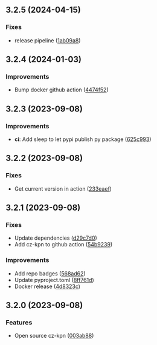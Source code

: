 ## 3.2.5 (2024-04-15)

### Fixes

- release pipeline ([1ab09a8](https://github.com/kpn/cz-kpn/commit/1ab09a840ba1e83ed57f524b5dba7fd385940ab0))

## 3.2.4 (2024-01-03)

### Improvements

- Bump docker github action ([4474f52](https://github.com/kpn/cz-kpn/commit/4474f52cf3334aaa5713651b3642d5ff1cf75256))

## 3.2.3 (2023-09-08)

### Improvements

- **ci**: Add sleep to let pypi publish py package ([625c993](https://github.com/kpn/cz-kpn/commit/625c9931d81325475ce227695bc854024da5471e))

## 3.2.2 (2023-09-08)

### Fixes

- Get current version in action ([233eaef](https://github.com/kpn/cz-kpn/commit/233eaef820a0ab941c73f6d2ce7385f0353c22ed))

## 3.2.1 (2023-09-08)

### Fixes

- Update dependencies ([d29c7d0](https://github.com/kpn/cz-kpn/commit/d29c7d0482e5c80ef0defcbfc4cc51f5ff18ca74))
- Add cz-kpn to github action ([54b9239](https://github.com/kpn/cz-kpn/commit/54b9239cd62538462adb9ce39b565bf7bab7fd36))

### Improvements

- Add repo badges ([568ad62](https://github.com/kpn/cz-kpn/commit/568ad62dc6fbe03ca415dcecb6c7d50458eab67d))
- Update pyproject.toml ([8ff761d](https://github.com/kpn/cz-kpn/commit/8ff761d9530654fbeb3112120ed09aed3a196a1b))
- Docker release ([4d8323c](https://github.com/kpn/cz-kpn/commit/4d8323c0d7ed922eb4b71dbf80065b361c7d2811))

## 3.2.0 (2023-09-08)

### Features

- Open source cz-kpn ([003ab88](https://github.com/kpn/cz-kpn/commit/003ab88d93f09a7b90b2bb144b8cd9d62419375f))
